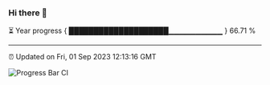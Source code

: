 ### Hi there 👋

⏳ Year progress { ████████████████████▁▁▁▁▁▁▁▁▁▁ } 66.71 %

---

⏰ Updated on Fri, 01 Sep 2023 12:13:16 GMT

![Progress Bar CI](https://github.com/Shyam-Makwana/GitHub-Actions-Demo/workflows/Progress%20Bar%20CI/badge.svg)
